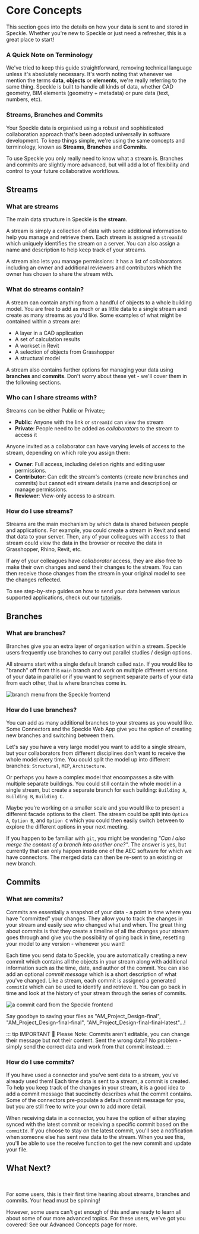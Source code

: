 # Core Concepts

This section goes into the details on how your data is sent to and stored in Speckle. Whether you're new to Speckle or just need a refresher, this is a great place to start!

### A Quick Note on Terminology

We've tried to keep this guide straightforward, removing technical language unless it's absolutely necessary. It's worth noting that whenever we mention the terms **data**, **objects** or **elements**, we're really referring to the same thing. Speckle is built to handle all kinds of data, whether CAD geometry, BIM elements (geometry + metadata) or pure data (text, numbers, etc).

### Streams, Branches and Commits

Your Speckle data is organised using a robust and sophisticated collaboration approach that's been adopted universally in software development. To keep things simple, we're using the same concepts and terminology, known as **Streams**, **Branches** and **Commits**.

To use Speckle you only really need to know what a stream is. Branches and commits are slightly more advanced, but will add a lot of flexibility and control to your future collaborative workflows.

## Streams

### What are streams

The main data structure in Speckle is the **stream**.

A stream is simply a collection of data with some additional information to help you manage and retrieve them. Each stream is assigned a `streamId` which uniquely identifies the stream on a server. You can also assign a name and description to help keep track of your streams.

A stream also lets you manage permissions: it has a list of collaborators including an owner and additional reviewers and contributors which the owner has chosen to share the stream with.

### What do streams contain?

A stream can contain anything from a handful of objects to a whole building model. You are free to add as much or as little data to a single stream and create as many streams as you'd like. Some examples of what might be contained within a stream are:

- A layer in a CAD application
- A set of calculation results
- A workset in Revit
- A selection of objects from Grasshopper
- A structural model

A stream also contains further options for managing your data using  **branches** and **commits**. Don't worry about these yet - we'll cover them in the following sections.

### Who can I share streams with?

Streams can be either Public or Private:;

- **Public**: Anyone with the link or `streamId` can view the stream
- **Private**: People need to be added as _collaborators_ to the stream to access it

Anyone invited as a collaborator can have varying levels of access to the stream, depending on which role you assign them:

- **Owner**: Full access, including deletion rights and editing user permissions.
- **Contributor**: Can edit the stream's contents (create new branches and commits) but cannot edit stream details (name and description) or manage permissions.
- **Reviewer**: View-only access to a stream.

### How do I use streams?

Streams are the main mechanism by which data is shared between people and applications. For example, you could create a stream in Revit and send that data to your server. Then, any of your colleagues with access to that stream could view the data in the browser or receive the data in Grasshopper, Rhino, Revit, etc.

If any of your colleagues have _collaborator_ access, they are also free to make their own changes and send their changes to the stream. You can then receive those changes from the stream in your original model to see the changes reflected.

To see step-by-step guides on how to send your data between various supported applications, check out our [tutorials](https://speckle.systems/tutorials/).

## Branches

### What are branches?

Branches give you an extra layer of organisation within a stream. Speckle users frequently use branches to carry out parallel studies / design options.

All streams start with a single default branch called `main`. If you would like to "branch" off from this `main` branch and work on multiple different versions of your data in parallel or if you want to segment separate parts of your data from each other, that is where branches come in.

![branch menu from the Speckle frontend](https://user-images.githubusercontent.com/7717434/107365334-8dd3a180-6ad4-11eb-8d6f-47bc42b80da4.png)

### How do I use branches?

You can add as many additional branches to your streams as you would like. Some Connectors and the Speckle Web App give you the option of creating new branches and switching between them.

Let's say you have a very large model you want to add to a single stream, but your collaborators from different disciplines don't want to receive the whole model every time. You could split the model up into different branches: `Structural`, `MEP`, `Architecture`.

Or perhaps you have a complex model that encompasses a site with multiple separate buildings. You could still contain the whole model in a single stream, but create a separate branch for each building: `Building A`, `Building B`, `Building C`.

Maybe you're working on a smaller scale and you would like to present a different facade options to the client. The stream could be split into `Option A`, `Option B`, and `Option C` which you could then easily switch between to explore the different options in your next meeting.

If you happen to be familiar with `git`, you might be wondering _"Can I also merge the content of a branch into another one?"_. The answer is yes, but currently that can only happen inside one of the AEC software for which we have connectors. The merged data can then be re-sent to an existing or new branch.

## Commits

### What are commits?

Commits are essentially a snapshot of your data - a point in time where you have "committed" your changes. They allow you to track the changes in your stream and easily see who changed what and when. The great thing about commits is that they create a timeline of all the changes your stream goes through and give you the possibility of going back in time, resetting your model to any version - whenever you want!

Each time you send data to Speckle, you are automatically creating a new commit which contains all the objects in your stream along with additional information such as the time, date, and author of the commit. You can also add an optional _commit message_ which is a short description of what you've changed. Like a stream, each commit is assigned a generated `commitId` which can be used to identify and retrieve it. You can go back in time and look at the history of your stream through the series of commits.

![a commit card from the Speckle frontend](https://user-images.githubusercontent.com/7717434/107365302-814f4900-6ad4-11eb-894f-3094863ad7c6.png)

Say goodbye to saving your files as "AM_Project_Design-final", "AM_Project_Design-final-final", "AM_Project_Design-final-final-latest"...!

::: tip IMPORTANT 🙌
Please Note: Commits aren't editable, you can change their message but not their content. Sent the wrong data? No problem - simply send the correct data and work from that commit instead.
:::

### How do I use commits?

If you have used a connector and you've sent data to a stream, you've already used them! Each time data is sent to a stream, a commit is created. To help you keep track of the changes in your stream, it is a good idea to add a commit message that succinctly describes what the commit contains. Some of the connectors pre-populate a default commit message for you, but you are still free to write your own to add more detail.

When receiving data in a connector, you have the option of either staying synced with the latest commit or receiving a specific commit based on the `commitId`. If you choose to stay on the latest commit, you'll see a notification when someone else has sent new data to the stream. When you see this, you'll be able to use the receive function to get the new commit and update your file.

## What Next?

&nbsp;

For some users, this is their first time hearing about streams, branches and commits. Your head must be spinning!

However, some users can't get enough of this and are ready to learn all about some of our more advanced topics. For these users, we've got you covered! See our Advanced Concepts page for more.